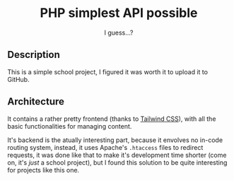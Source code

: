 <h1 align="center">PHP simplest API possible</h1>
<p align="center">I guess...?</p>

## Description
This is a simple school project, I figured it was worth it to upload it to GitHub.

## Architecture
It contains a rather pretty frontend (thanks to [Tailwind CSS](https://tailwindcss.com/)), with all the basic functionalities for managing content.

It's backend is the atually interesting part, because it envolves no in-code routing system, instead, it uses Apache's `.htaccess` files to redirect requests, it was done like that to make it's development time  shorter (come on, it's _just_ a school project), but I found this solution to be quite interesting for projects like this one.